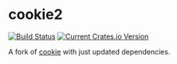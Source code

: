 # cookie2

[![Build Status](https://travis-ci.com/DoumanAsh/cookie-rs.svg?branch=master)](https://travis-ci.com/DoumanAsh/cookie-rs)
[![Current Crates.io Version](https://img.shields.io/crates/v/cookie2.svg)](https://crates.io/crates/cookie2)

A fork of [cookie](https://github.com/alexcrichton/cookie-rs) with just updated dependencies.
